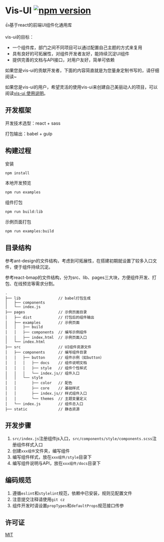 # Vis-UI [![npm version](https://img.shields.io/npm/v/vis-ui.svg)](https://www.npmjs.com/package/vis-ui)
👍基于react的前端UI组件化通用库

vis-ui的目标：
- 一个组件库，部门之间不同项目可以通过配置自己主题的方式来复用
- 具有良好的可拓展性，对组件开发者友好，能持续沉淀UI组件
- 提供完善的文档与API接口，对用户友好，简单可依赖

如果您是vis-ui的贡献开发者，下面的内容简直就是为您量身定制书写的，请仔细阅读~

如果您是vis-ui的用户，希望灵活的使用vis-ui来创建自己美丽动人的项目，可以阅读[vis-ui 使用说明](https://github.com/huiyan-fe/vis-ui/blob/master/README2.md)。

## 开发框架
开发技术选型：react + sass

打包输出：babel + gulp

## 构建过程
安装
```bash
npm install
```
本地开发预览
```bash
npm run examples
```
组件打包
```bash
npm run build:lib
```
示例页面打包
```bash
npm run examples:build
```
## 目录结构
参考ant-design的文件结构，考虑到可拓展性，在搭建初期就设置了较多入口文件，便于组件持续沉淀。

参考react-bmap的文件结构，分为src、lib、pages三大块，方便组件开发、打包、在线预览等需求分割。

```
.
├── lib                 // babel打包生成
│   ├── components
│   └── index.js
├── pages               // 示例页面目录
│   ├── dist            // 打包后的组件输出
│   ├── examples        // 示例页面
│   │   ├── build
│   │   ├── components  // 编写示例组件
│   │   ├── index.html  // 示例页面入口
│   └── index.html
├── src                 // UI组件资源文件
│   ├── components      // 编写组件目录
│   │   ├── button      // 组件示例（如button）
│   │   │   ├── docs    // 组件说明文档
│   │   │   ├── style   // 组件个性样式
│   │   │   └── index.js// 组件入口
│   │   └── style
│   │       ├── color   // 配色
│   │       ├── core    // 基础样式
│   │       ├── index.js// 样式组件入口
│   │       └── themes	// 主题变量定义
│   └── index.js        // 组件总入口
├── static              // 静态资源
```

## 开发步骤
1. `src/index.js`注册组件js入口，`src/components/style/components.scss`注册组件样式入口
2. 创建`xxx组件`文件夹，编写组件
3. 编写组件样式，放在`xxx组件/style`目录下
4. 编写组件说明与API，放在`xxx组件/docs`目录下

## 编码规范
1. 遵循`eslint`和`stylelint`规范，依赖中已安装，规则见配置文件
2. 注意提交注释请使用`git cz`
3. 组件开发时请设置`propTypes`和`defaultProps`规范接口传参

## 许可证
[MIT](./LICENSE)
